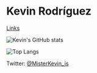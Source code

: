 # Kevin Rodríguez

[Links ](https://y.at/☢🤖☢)

![Kevin's GitHub stats](https://github-readme-stats.vercel.app/api?username=kevinrodriguez-io&bg_color=30,e96443,904e95&title_color=fff&text_color=fff)

![Top Langs](https://github-readme-stats.vercel.app/api/top-langs/?username=kevinrodriguez-io&layout=compact&hide=Java,PHP&bg_color=30,e96443,904e95&title_color=fff&text_color=fff&langs_count=8)

Twitter: [@MisterKevin_js](https://twitter.com/MisterKevin_js/)

<!--
**kevinrodriguez-io/kevinrodriguez-io** is a ✨ _special_ ✨ repository because its `README.md` (this file) appears on your GitHub profile.

Here are some ideas to get you started:

- 🔭 I’m currently working on ...
- 🌱 I’m currently learning ...
- 👯 I’m looking to collaborate on ...
- 🤔 I’m looking for help with ...
- 💬 Ask me about ...
- 📫 How to reach me: ...
- 😄 Pronouns: ...
- ⚡ Fun fact: ...
-->
